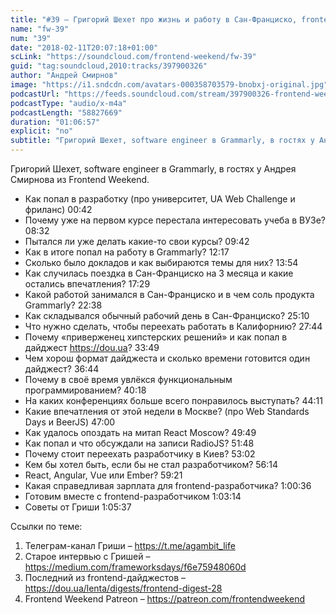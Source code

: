 ```yaml
---
title: "#39 – Григорий Шехет про жизнь и работу в Сан-Франциско, frontend-дайджест и FRP"
name: "fw-39"
num: "39"
date: "2018-02-11T20:07:18+01:00"
scLink: "https://soundcloud.com/frontend-weekend/fw-39"
guid: "tag:soundcloud,2010:tracks/397900326"
author: "Андрей Смирнов"
image: "https://i1.sndcdn.com/avatars-000358703579-bnobxj-original.jpg"
podcastUrl: "https://feeds.soundcloud.com/stream/397900326-frontend-weekend-fw-39.m4a"
podcastType: "audio/x-m4a"
podcastLength: "58827669"
duration: "01:06:57"
explicit: "no"
subtitle: "Григорий Шехет, software engineer в Grammarly, в гостях у Андрея Смирнова из Frontend Weekend. "
---
```

Григорий Шехет, software engineer в Grammarly, в гостях у Андрея Смирнова из Frontend Weekend. 

- Как попал в разработку (про университет, UA Web Challenge и фриланс) <timecode>00:42</timecode>
- Почему уже на первом курсе перестала интересовать учеба в ВУЗе? <timecode>08:32</timecode>
- Пытался ли уже делать какие-то свои курсы? <timecode>09:42</timecode>
- Как в итоге попал на работу в Grammarly? <timecode>12:17</timecode>
- Сколько было докладов и как выбираются темы для них? <timecode>13:54</timecode>
- Как случилась поездка в Сан-Франциско на 3 месяца и какие остались впечатления? <timecode>17:29</timecode>
- Какой работой занимался в Сан-Франциско и в чем соль продукта Grammarly? <timecode>22:38</timecode>
- Как складывался обычный рабочий день в Сан-Франциско? <timecode>25:10</timecode>
- Что нужно сделать, чтобы переехать работать в Калифорнию? <timecode>27:44</timecode>
- Почему «приверженец хипстерских решений» и как попал в дайджест https://dou.ua? <timecode>33:49</timecode>
- Чем хорош формат дайджеста и сколько времени готовится один дайджест? <timecode>36:44</timecode>
- Почему в своё время увлёкся функциональным программированием? <timecode>40:18</timecode>
- На каких конференциях больше всего понравилось выступать? <timecode>44:11</timecode>
- Какие впечатления от этой недели в Москве? (про Web Standards Days и BeerJS) <timecode>47:00</timecode>
- Как удалось опоздать на митап React Moscow? <timecode>49:49</timecode>
- Как попал и что обсуждали на записи RadioJS? <timecode>51:48</timecode>
- Почему стоит переехать разработчику в Киев? <timecode>53:02</timecode> 
- Кем бы хотел быть, если бы не стал разработчиком? <timecode>56:14</timecode>
- React, Angular, Vue или Ember? <timecode>59:21</timecode>
- Какая справедливая зарплата для frontend-разработчика? <timecode>1:00:36</timecode>
- Готовим вместе с frontend-разработчиком <timecode>1:03:14</timecode>
- Советы от Гриши <timecode>1:05:37</timecode>

Ссылки по теме:
1) Телеграм-канал Гриши – https://t.me/agambit_life
2) Старое интервью с Гришей – https://medium.com/frameworksdays/f6e75948060d
3) Последний из frontend-дайджестов – https://dou.ua/lenta/digests/frontend-digest-28
4) Frontend Weekend Patreon – https://patreon.com/frontendweekend